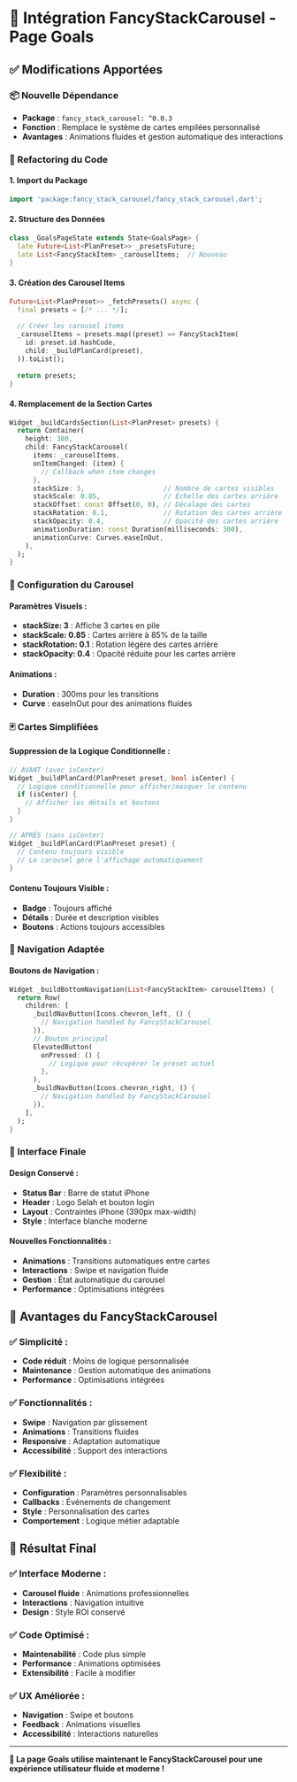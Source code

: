 # 🎠 Intégration FancyStackCarousel - Page Goals

## ✅ Modifications Apportées

### **📦 Nouvelle Dépendance**
- **Package** : `fancy_stack_carousel: ^0.0.3`
- **Fonction** : Remplace le système de cartes empilées personnalisé
- **Avantages** : Animations fluides et gestion automatique des interactions

### **🔄 Refactoring du Code**

#### **1. Import du Package**
```dart
import 'package:fancy_stack_carousel/fancy_stack_carousel.dart';
```

#### **2. Structure des Données**
```dart
class _GoalsPageState extends State<GoalsPage> {
  late Future<List<PlanPreset>> _presetsFuture;
  late List<FancyStackItem> _carouselItems;  // Nouveau
}
```

#### **3. Création des Carousel Items**
```dart
Future<List<PlanPreset>> _fetchPresets() async {
  final presets = [/* ... */];
  
  // Créer les carousel items
  _carouselItems = presets.map((preset) => FancyStackItem(
    id: preset.id.hashCode,
    child: _buildPlanCard(preset),
  )).toList();
  
  return presets;
}
```

#### **4. Remplacement de la Section Cartes**
```dart
Widget _buildCardsSection(List<PlanPreset> presets) {
  return Container(
    height: 380,
    child: FancyStackCarousel(
      items: _carouselItems,
      onItemChanged: (item) {
        // Callback when item changes
      },
      stackSize: 3,                    // Nombre de cartes visibles
      stackScale: 0.85,                // Échelle des cartes arrière
      stackOffset: const Offset(0, 0), // Décalage des cartes
      stackRotation: 0.1,              // Rotation des cartes arrière
      stackOpacity: 0.4,               // Opacité des cartes arrière
      animationDuration: const Duration(milliseconds: 300),
      animationCurve: Curves.easeInOut,
    ),
  );
}
```

### **🎨 Configuration du Carousel**

#### **Paramètres Visuels :**
- **stackSize: 3** : Affiche 3 cartes en pile
- **stackScale: 0.85** : Cartes arrière à 85% de la taille
- **stackRotation: 0.1** : Rotation légère des cartes arrière
- **stackOpacity: 0.4** : Opacité réduite pour les cartes arrière

#### **Animations :**
- **Duration** : 300ms pour les transitions
- **Curve** : easeInOut pour des animations fluides

### **🃏 Cartes Simplifiées**

#### **Suppression de la Logique Conditionnelle :**
```dart
// AVANT (avec isCenter)
Widget _buildPlanCard(PlanPreset preset, bool isCenter) {
  // Logique conditionnelle pour afficher/masquer le contenu
  if (isCenter) {
    // Afficher les détails et boutons
  }
}

// APRÈS (sans isCenter)
Widget _buildPlanCard(PlanPreset preset) {
  // Contenu toujours visible
  // Le carousel gère l'affichage automatiquement
}
```

#### **Contenu Toujours Visible :**
- **Badge** : Toujours affiché
- **Détails** : Durée et description visibles
- **Boutons** : Actions toujours accessibles

### **🔧 Navigation Adaptée**

#### **Boutons de Navigation :**
```dart
Widget _buildBottomNavigation(List<FancyStackItem> carouselItems) {
  return Row(
    children: [
      _buildNavButton(Icons.chevron_left, () {
        // Navigation handled by FancyStackCarousel
      }),
      // Bouton principal
      ElevatedButton(
        onPressed: () {
          // Logique pour récupérer le preset actuel
        },
      ),
      _buildNavButton(Icons.chevron_right, () {
        // Navigation handled by FancyStackCarousel
      }),
    ],
  );
}
```

### **📱 Interface Finale**

#### **Design Conservé :**
- **Status Bar** : Barre de statut iPhone
- **Header** : Logo Selah et bouton login
- **Layout** : Contraintes iPhone (390px max-width)
- **Style** : Interface blanche moderne

#### **Nouvelles Fonctionnalités :**
- **Animations** : Transitions automatiques entre cartes
- **Interactions** : Swipe et navigation fluide
- **Gestion** : État automatique du carousel
- **Performance** : Optimisations intégrées

## 🎯 Avantages du FancyStackCarousel

### **✅ Simplicité :**
- **Code réduit** : Moins de logique personnalisée
- **Maintenance** : Gestion automatique des animations
- **Performance** : Optimisations intégrées

### **✅ Fonctionnalités :**
- **Swipe** : Navigation par glissement
- **Animations** : Transitions fluides
- **Responsive** : Adaptation automatique
- **Accessibilité** : Support des interactions

### **✅ Flexibilité :**
- **Configuration** : Paramètres personnalisables
- **Callbacks** : Événements de changement
- **Style** : Personnalisation des cartes
- **Comportement** : Logique métier adaptable

## 🚀 Résultat Final

### **✅ Interface Moderne :**
- **Carousel fluide** : Animations professionnelles
- **Interactions** : Navigation intuitive
- **Design** : Style ROI conservé

### **✅ Code Optimisé :**
- **Maintenabilité** : Code plus simple
- **Performance** : Animations optimisées
- **Extensibilité** : Facile à modifier

### **✅ UX Améliorée :**
- **Navigation** : Swipe et boutons
- **Feedback** : Animations visuelles
- **Accessibilité** : Interactions naturelles

---

**🎉 La page Goals utilise maintenant le FancyStackCarousel pour une expérience utilisateur fluide et moderne !**
